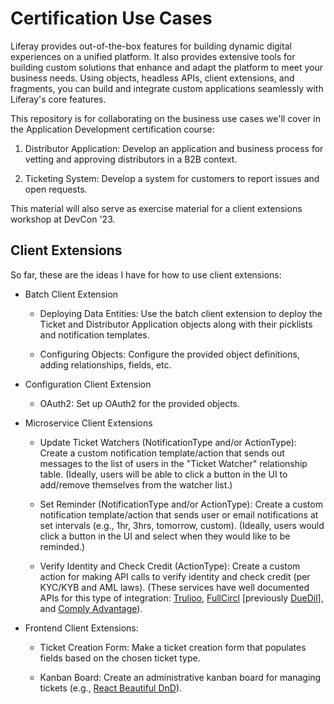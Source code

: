 # Certification Use Cases

Liferay provides out-of-the-box features for building dynamic digital experiences on a unified platform. It also provides extensive tools for building custom solutions that enhance and adapt the platform to meet your business needs. Using objects, headless APIs, client extensions, and fragments, you can build and integrate custom applications seamlessly with Liferay's core features.

This repository is for collaborating on the business use cases we'll cover in the Application Development certification course:

1. Distributor Application: Develop an application and business process for vetting and approving distributors in a B2B context.

1. Ticketing System: Develop a system for customers to report issues and open requests.

This material will also serve as exercise material for a client extensions workshop at DevCon '23.

## Client Extensions

So far, these are the ideas I have for how to use client extensions:

* Batch Client Extension

  * Deploying Data Entities: Use the batch client extension to deploy the Ticket and Distributor Application objects along with their picklists and notification templates.

  * Configuring Objects: Configure the provided object definitions, adding relationships, fields, etc.

* Configuration Client Extension

  * OAuth2: Set up OAuth2 for the provided objects.

* Microservice Client Extensions

  * Update Ticket Watchers (NotificationType and/or ActionType): Create a custom notification template/action that sends out messages to the list of users in the "Ticket Watcher" relationship table. (Ideally, users will be able to click a button in the UI to add/remove themselves from the watcher list.)

  * Set Reminder (NotificationType and/or ActionType): Create a custom notification template/action that sends user or email notifications at set intervals (e.g., 1hr, 3hrs, tomorrow, custom). (Ideally, users would click a button in the UI and select when they would like to be reminded.)

  * Verify Identity and Check Credit (ActionType): Create a custom action for making API calls to verify identity and check credit (per KYC/KYB and AML laws). (These services have well documented APIs for this type of integration: [Trulioo](https://developer.trulioo.com/), [FullCircl](https://www.fullcircl.com/using-fullcircl/fullcircl-api-overview-guide) [previously [DueDil](https://app.duedil.com/api/docs)], and [Comply Advantage](https://docs.complyadvantage.com/#introduction)).

* Frontend Client Extensions:

  * Ticket Creation Form: Make a ticket creation form that populates fields based on the chosen ticket type.

  * Kanban Board: Create an administrative kanban board for managing tickets (e.g., [React Beautiful DnD](https://github.com/atlassian/react-beautiful-dnd)).
